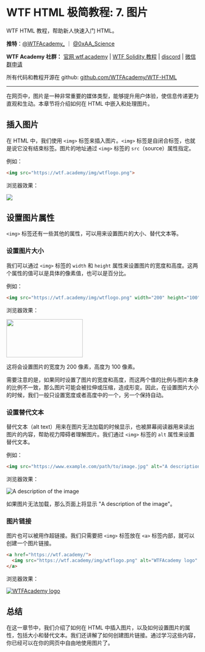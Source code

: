 # WTF HTML 极简教程: 7. 图片

WTF HTML 教程，帮助新人快速入门 HTML。

**推特**：[@WTFAcademy_](https://twitter.com/WTFAcademy_) ｜ [@0xAA_Science](https://twitter.com/0xAA_Science)

**WTF Academy 社群：** [官网 wtf.academy](https://wtf.academy) | [WTF Solidity 教程](https://github.com/AmazingAng/WTFSolidity) | [discord](https://discord.gg/5akcruXrsk) | [微信群申请](https://docs.google.com/forms/d/e/1FAIpQLSe4KGT8Sh6sJ7hedQRuIYirOoZK_85miz3dw7vA1-YjodgJ-A/viewform?usp=sf_link)

所有代码和教程开源在 github: [github.com/WTFAcademy/WTF-HTML](https://github.com/WTFAcademy/WTF-HTML)

---

在网页中，图片是一种非常重要的媒体类型，能够提升用户体验，使信息传递更为直观和生动。本章节将介绍如何在 HTML 中嵌入和处理图片。

## 插入图片

在 HTML 中，我们使用 `<img>` 标签来插入图片。`<img>` 标签是自闭合标签，也就是说它没有结束标签。图片的地址通过 `<img>` 标签的 `src`（source）属性指定。

例如：

```html
<img src="https://wtf.academy/img/wtflogo.png">
```

浏览器效果：

<img src="https://wtf.academy/img/wtflogo.png">

## 设置图片属性

`<img>` 标签还有一些其他的属性，可以用来设置图片的大小、替代文本等。

### 设置图片大小

我们可以通过 `<img>` 标签的 `width` 和 `height` 属性来设置图片的宽度和高度。这两个属性的值可以是具体的像素值，也可以是百分比。

例如：

```html
<img src="https://wtf.academy/img/wtflogo.png" width="200" height="100">
```

浏览器效果：

<img src="https://wtf.academy/img/wtflogo.png" width="200" height="100">


这将会设置图片的宽度为 200 像素，高度为 100 像素。

需要注意的是，如果同时设置了图片的宽度和高度，而这两个值的比例与图片本身的比例不一致，那么图片可能会被拉伸或压缩，造成形变。因此，在设置图片大小的时候，我们一般只设置宽度或者高度中的一个，另一个保持自动。

### 设置替代文本

替代文本（alt text）用来在图片无法加载的时候显示，也被屏幕阅读器用来读出图片的内容，帮助视力障碍者理解图片。我们通过 `<img>` 标签的 `alt` 属性来设置替代文本。

例如：

```html
<img src="https://www.example.com/path/to/image.jpg" alt="A description of the image">
```

浏览器效果：

<img src="https://www.example.com/path/to/image.jpg" alt="A description of the image">


如果图片无法加载，那么页面上将显示 "A description of the image"。


### 图片链接

图片也可以被用作超链接。我们只需要把 `<img>` 标签放在 `<a>` 标签内部，就可以创建一个图片链接。

```html
<a href="https://wtf.academy/">
  <img src="https://wtf.academy/img/wtflogo.png" alt="WTFAcademy logo" />
</a>
```

浏览器效果：

<a href="https://wtf.academy/">
  <img src="https://wtf.academy/img/wtflogo.png" alt="WTFAcademy logo" />
</a>

## 总结

在这一章节中，我们介绍了如何在 HTML 中插入图片，以及如何设置图片的属性，包括大小和替代文本。我们还讲解了如何创建图片链接。通过学习这些内容，你已经可以在你的网页中自由地使用图片了。